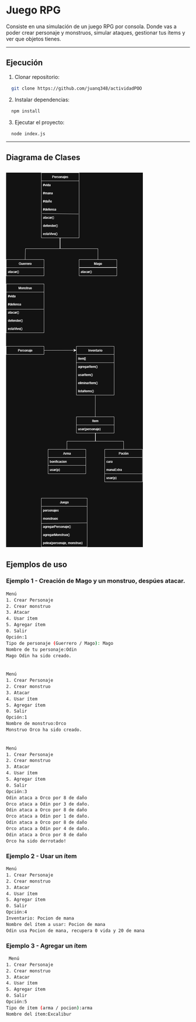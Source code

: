 # Juego RPG
Consiste en una simulación de un juego RPG por consola. Donde vas a poder crear personaje y monstruos, simular ataques, gestionar tus ítems y ver que objetos tienes.

---

## Ejecución
1. Clonar repositorio:
```bash
  git clone https://github.com/juanq348/actividadPOO
```
2. Instalar dependencias:
```bash
  npm install
```
3. Ejecutar el proyecto:
```bash
  node index.js
```

---
## Diagrama de Clases
![Diagrama](./assets/diagrama.png)
---
## Ejemplos de uso
### Ejemplo 1 - Creación de Mago y un monstruo, despúes atacar.

```bash
Menú
1. Crear Personaje
2. Crear monstruo
3. Atacar
4. Usar ítem
5. Agregar ítem
0. Salir
Opción:1
Tipo de personaje (Guerrero / Mago): Mago
Nombre de tu personaje:Odin
Mago Odin ha sido creado.


Menú
1. Crear Personaje
2. Crear monstruo
3. Atacar
4. Usar ítem
5. Agregar ítem
0. Salir
Opción:1
Nombre de monstruo:Orco
Monstruo Orco ha sido creado.


Menú
1. Crear Personaje
2. Crear monstruo
3. Atacar
4. Usar ítem
5. Agregar ítem
0. Salir
Opción:3
Odin ataca a Orco por 8 de daño
Orco ataca a Odin por 3 de daño.
Odin ataca a Orco por 8 de daño
Orco ataca a Odin por 1 de daño.
Odin ataca a Orco por 8 de daño
Orco ataca a Odin por 4 de daño.
Odin ataca a Orco por 8 de daño
Orco ha sido derrotado!
```

### Ejemplo 2 - Usar un ítem
```bash
Menú
1. Crear Personaje
2. Crear monstruo
3. Atacar
4. Usar ítem
5. Agregar ítem
0. Salir
Opción:4
Inventario: Pocion de mana
Nombre del ítem a usar: Pocion de mana
Odin usa Pocion de mana, recupera 0 vida y 20 de mana
```

### Ejemplo 3 - Agregar un ítem
```bash
 Menú
1. Crear Personaje
2. Crear monstruo
3. Atacar
4. Usar ítem
5. Agregar ítem
0. Salir
Opción:5
Tipo de ítem (arma / pocion):arma
Nombre del ítem:Excalibur
```
